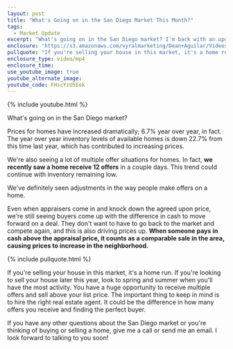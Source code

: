 ```yaml
---
layout: post
title: "What's Going on in the San Diego Market This Month?"
tags:
  - Market Update
excerpt: "What's going on in the San Diego market? I'm back with an update on our market for March."
enclosure: 'https://s3.amazonaws.com/vyralmarketing/Dean+Aguilar/Videos/2017/What%2527s+Going+on+in+the+San+Diego+Market+This+Month%253F+-+San+Diego+Real+Estate+Agent.mp4'
pullquote: "If you're selling your house in this market, it's a home run."
enclosure_type: video/mp4
enclosure_time:
use_youtube_image: true
youtube_alternate_image:
youtube_code: FHscYzU5Eek
---
```



{% include youtube.html %}

What's going on in the San Diego market?

Prices for homes have increased dramatically; 6.7% year over year, in fact. The year over year inventory levels of available homes is down 22.7% from this time last year, which has contributed to increasing prices.&nbsp;

We're also seeing a lot of multiple offer situations for homes. In fact, **we recently saw a home receive 12 offers** in a couple days. This trend could continue with inventory remaining low.

We've definitely seen adjustments in the way people make offers on a home.&nbsp;

Even when appraisers come in and knock down the agreed upon price, we're still seeing buyers come up with the difference in cash to move forward on a deal. They don't want to have to go back to the market and compete again, and this is also driving prices up. **When someone pays in cash above the appraisal price, it counts as a comparable sale in the area, causing prices to increase in the neighborhood.**

{% include pullquote.html %}

If you're selling your house in this market, it's a home run. If you're looking to sell your house later this year, look to spring and summer when you'll have the most activity. You have a huge opportunity to receive multiple offers and sell above your list price. The important thing to keep in mind is to hire the right real estate agent. It could be the difference in how many offers you receive and finding the perfect buyer.

If you have any other questions about the San Diego market or you're thinking of buying or selling a home, give me a call or send me an email. I look forward to talking to you soon!